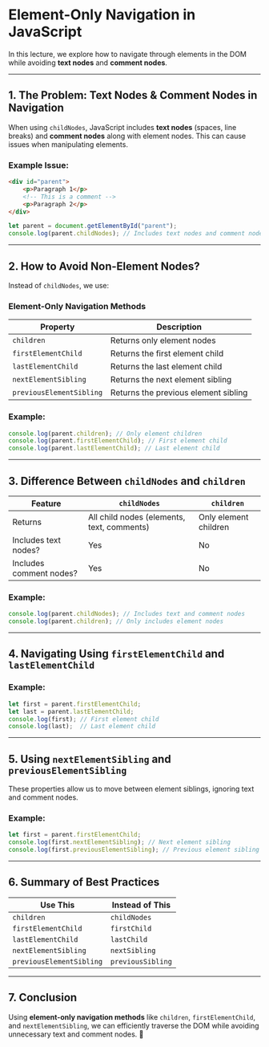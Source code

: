 # **Element-Only Navigation in JavaScript** 

In this lecture, we explore how to navigate through elements in the DOM while avoiding **text nodes** and **comment nodes**.

--- 

## **1. The Problem: Text Nodes & Comment Nodes in Navigation**
When using `childNodes`, JavaScript includes **text nodes** (spaces, line breaks) and **comment nodes** along with element nodes. This can cause issues when manipulating elements.

### **Example Issue:**
```html
<div id="parent">
    <p>Paragraph 1</p>
    <!-- This is a comment -->
    <p>Paragraph 2</p>
</div>
```
```javascript
let parent = document.getElementById("parent");
console.log(parent.childNodes); // Includes text nodes and comment nodes
```

---

## **2. How to Avoid Non-Element Nodes?**
Instead of `childNodes`, we use:

### **Element-Only Navigation Methods**
| Property | Description |
|----------|-------------|
| `children` | Returns only element nodes |
| `firstElementChild` | Returns the first element child |
| `lastElementChild` | Returns the last element child |
| `nextElementSibling` | Returns the next element sibling |
| `previousElementSibling` | Returns the previous element sibling |

### **Example:**
```javascript
console.log(parent.children); // Only element children
console.log(parent.firstElementChild); // First element child
console.log(parent.lastElementChild); // Last element child
```

---

## **3. Difference Between `childNodes` and `children`**
| Feature | `childNodes` | `children` |
|---------|-------------|------------|
| Returns | All child nodes (elements, text, comments) | Only element children |
| Includes text nodes? | Yes | No |
| Includes comment nodes? | Yes | No |

### **Example:**
```javascript
console.log(parent.childNodes); // Includes text and comment nodes
console.log(parent.children); // Only includes element nodes
```

---

## **4. Navigating Using `firstElementChild` and `lastElementChild`**
### **Example:**
```javascript
let first = parent.firstElementChild;
let last = parent.lastElementChild;
console.log(first); // First element child
console.log(last);  // Last element child
```

---

## **5. Using `nextElementSibling` and `previousElementSibling`**
These properties allow us to move between element siblings, ignoring text and comment nodes.

### **Example:**
```javascript
let first = parent.firstElementChild;
console.log(first.nextElementSibling); // Next element sibling
console.log(first.previousElementSibling); // Previous element sibling
```

---

## **6. Summary of Best Practices**
| Use This | Instead of This |
|----------|---------------|
| `children` | `childNodes` |
| `firstElementChild` | `firstChild` |
| `lastElementChild` | `lastChild` |
| `nextElementSibling` | `nextSibling` |
| `previousElementSibling` | `previousSibling` |

---

## **7. Conclusion**
Using **element-only navigation methods** like `children`, `firstElementChild`, and `nextElementSibling`, we can efficiently traverse the DOM while avoiding unnecessary text and comment nodes. 🚀


